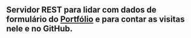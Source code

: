 ## Servidor REST para lidar com dados de formulário do [Portfólio](https://giunossauro.github.io/) e para contar as visitas nele e no GitHub.